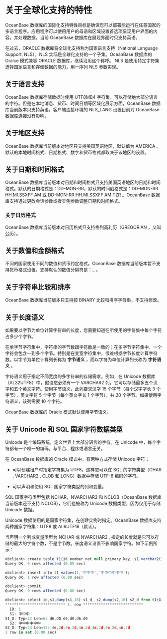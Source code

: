 关于全球化支持的特性 
===============================



OceanBase 数据库的国际化支持特性目标是确保您可以部署能运行在任意国家的多语言程序。应用程序可以使用用户的母语和区域设置首选项呈现用户界面的内容，并处理数据。当前 OceanBase 数据库在展现界面时只支持英语。

在过去，ORACLE 数据库将全球化支持称为国家语言支持（National Language Support, NLS），NLS 实际是全球化支持的一个子集。OceanBase 数据库的 Oralce 模式兼容 ORACLE 数据库，继续沿用这个称呼。 NLS 是使用特定字符集选择国家语言和存储数据的能力，用一序列 NLS 参数实现。

关于语言支持 
---------------

OceanBase 数据库存储数据时使用 UTF8MB4 字符集，可以存储绝大部分语言的字符。但是在本地消息、货币、时间日期等区域化展示方面，OceanBase 数据库当前版本只支持英语。客户端连接环境的 NLS_LANG 设置目前对 OceanBase 数据库连接没有影响。

关于地区支持 
---------------

OceanBase 数据库当前版本对地区只支持美国英语地区，默认值为 AMERICA 。默认的本地时间格式、日期格式、数字和货币格式都取决于该地区的设置。

关于日期和时间格式 
------------------

OceanBase 数据库当前版本对日期和时间格式只支持美国英语地区的日期和时间格式。默认的日期格式是：DD-MON-RR，默认的时间戳格式是：DD-MON-RR HH.MI.SSXFF AM 或 DD-MON-RR HH.MI.SSXFF AM TZR 。OceanBase 数据库支持通过更改会话参数或者实例参数调整日期和时间格式。

### 关于日历格式 

OceanBase 数据库当前版本对日历格式只支持格列高利历（GREGORIAN ，又叫公历）。

关于数值和金额格式 
------------------

不同的国家使用不同的数值和货币约定格式。OceanBase 数据库当前版本暂不支持货币格式设置，支持默认的数值分隔符是：., 。

关于字符串比较和排序 
-------------------

OceanBase 数据库当前版本只支持按 BINARY 比较和排序字符串，不支持修改。

关于长度语义 
---------------

如果要以字节为单位计算字符串的长度，您需要知道在所使用的字符集中每个字符占多少个字节。

在单字节字符集中，字符串的字节数跟字符数是一致的；在多字节字符集中，一个字符会包含一到多个字节。特别是在变宽字符集中，很难根据字节长度计算字符数。以字节为单位计算列长称为 **字节语义** ，而以字符为单位计算列长称为 **字符语义** 。

字符语义用于指定不同宽度的多字符串的存储需求。例如，在 Unicode 数据库（AL32UTF8）中，假设您必须有一个 VARCHAR2 列，它可以存储最多五个汉字和五个英文字符。使用字节语义，此列要求汉字 15 个字节（每个汉字字长 3 个字节），英文字符 5 个字节（每个英文字长 1 个字节），共 20 个字节。如果使用字符语义，该列需要 10 个字符。

OceanBase 数据库的 Oracle 模式默认使用字节语义。

关于 Unicode 和 SQL 国家字符数据类型 
----------------------------------

Unicode 是个编码系统，定义世界上大部分语言的字符。在 Unicode 中，每个字符都有一个唯一的编码，与平台、程序或语言无关。

在 OceanBase 数据库的 Oracle 模式中，有两种方式存储 Unicode 字符：

* 可以创建租户时指定字符集为 UTF8，这样您可以在 SQL 的字符类型（CHAR , VARCHAR2 , CLOB 和 LONG）数据中存储 UTF-8 编码的字符。

  

* 可以声明和使用 SQL 国家字符类型的列和变量。

  




SQL 国家字符类型包括 NCHAR，NVARCHAR2 和 NCLOB（OceanBase 数据库当前版本还不支持 NCLOB），它们也被称为 Unicode 数据类型，因为仅用于存储 Unicode 数据。

Unicode 数据使用的是国家字符集，在创建实例时指定。OceanBase 数据库支持两种国家字符集：UTF8 或 AL6UTF16（默认）。

当声明一个列或变量类型为 NCHAR 或 NVARCHAR2 , 指定的长度就是它可以存储的最大的字符个数，不是字节数。长度语义设置不影响国家字符。如下示例所示：

```javascript
obclient> create table t1(id number not null primary key, s1 varchar2(16), s2 nvarchar2(16));
Query OK, 0 rows affected (0.05 sec)

obclient> insert into t1 values(1,'中中中','中中中中中中');
Query OK, 1 row affected (0.00 sec)

obclient> commit;
Query OK, 0 rows affected (0.00 sec)

obclient> select id,s1,dump(s1,16) s1_d, s2,dump(s2,16) s2_d from t1\G
*************************** 1. row ***************************
  ID: 1
  S1: 中中中
S1_D: Typ=22 Len=6: d6,d0,d6,d0,d6,d0
  S2: 中中中中中中
S2_D: Typ=43 Len=12: 4e,2d,4e,2d,4e,2d,4e,2d,4e,2d,4e,2d
1 row in set (0.00 sec)
```


